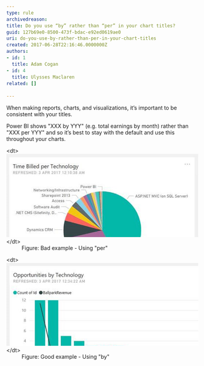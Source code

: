 ```yaml
---
type: rule
archivedreason: 
title: Do you use “by” rather than “per” in your chart titles?
guid: 127b69e0-8500-473f-bdac-e92ed0619ae0
uri: do-you-use-by-rather-than-per-in-your-chart-titles
created: 2017-06-28T22:16:46.0000000Z
authors:
- id: 1
  title: Adam Cogan
- id: 4
  title: Ulysses Maclaren
related: []

---
```


When making reports, charts, and visualizations, it’s important to be consistent with your titles.

<!--endintro-->

Power BI shows "XXX by YYY" (e.g. total earnings by month) rather than "XXX per YYY" and so it’s best to stay with the default and use this throughout your charts.
<dl class="badImage">&lt;dt&gt;<img src="by-per-bad.jpg" alt="by-per-bad.jpg">&lt;/dt&gt;<dd>Figure: Bad example - Using "per"</dd></dl><dl class="goodImage">&lt;dt&gt;<img src="by-per-good.jpg" alt="by-per-good.jpg">&lt;/dt&gt;<dd>Figure: Good example - Using "by" <br></dd></dl>
